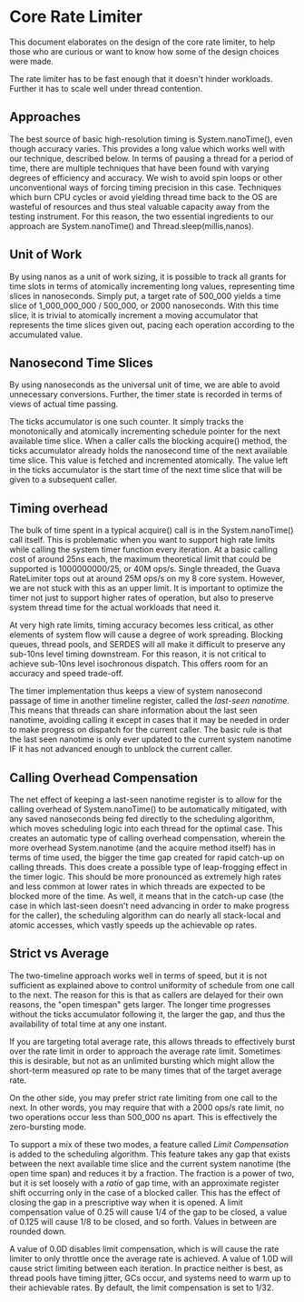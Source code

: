 # Core Rate Limiter

This document elaborates on the design of the core rate limiter, to help
those who are curious or want to know how some of the design choices were made.

The rate limiter has to be fast enough that it doesn't hinder workloads. Further
it has to scale well under thread contention.

## Approaches 

The best source of basic high-resolution timing is System.nanoTime(), even though
accuracy varies. This provides a long value which works well with our technique,
described below. In terms of pausing a thread for a period of time, there are
multiple techniques that have been found with varying degrees of efficiency and
accuracy. We wish to avoid spin loops or other unconventional ways of forcing
timing precision in this case. Techniques which burn CPU cycles or avoid yielding
thread time back to the OS are wasteful of resources and thus steal valuable
capacity away from the testing instrument. For this reason, the two essential
ingredients to our approach are System.nanoTime() and Thread.sleep(millis,nanos).

## Unit of Work

By using nanos as a unit of work sizing, it is possible to track all grants for
time slots in terms of atomically incrementing long values, representing time
slices in nanoseconds. Simply put, a target rate of 500_000 yields a time slice
of 1_000_000_000 / 500_000, or 2000 nanoseconds. With this time slice, it is trivial
to atomically increment a moving accumulator that represents the time slices
given out, pacing each operation according to the accumulated value.

## Nanosecond Time Slices

By using nanoseconds as the universal unit of time, we are able to avoid
unnecessary conversions. Further, the timer state is recorded in terms of views
of actual time passing.

The ticks accumulator is one such counter. It simply tracks the monotonically
and atomically incrementing schedule pointer for the next available time slice.
When a caller calls the blocking acquire() method, the ticks accumulator already
holds the nanosecond time of the next available time slice. This value is
fetched and incremented atomically. The value left in the ticks accumulator is
the start time of the next time slice that will be given to a subsequent caller.

## Timing overhead

The bulk of time spent in a typical acquire() call is in the System.nanoTime()
call itself. This is problematic when you want to support high rate limits while
calling the system timer function every iteration. At a basic calling cost of
around 25ns each, the maximum theoretical limit that could be supported is
1000000000/25, or 40M ops/s. Single threaded, the Guava RateLimiter tops out at
around 25M ops/s on my 8 core system. However, we are not stuck with this as an
upper limit. It is important to optimize the timer not just to support higher
rates of operation, but also to preserve system thread time for the actual
workloads that need it.

At very high rate limits, timing accuracy becomes less critical, as other elements
of system flow will cause a degree of work spreading. Blocking queues, thread
pools, and SERDES will all make it difficult to preserve any sub-10ns level timing
downstream. For this reason, it is not critical to achieve sub-10ns level
isochronous dispatch. This offers room for an accuracy and speed trade-off.

The timer implementation thus keeps a view of system nanosecond passage of time
in another timeline register, called the *last-seen nanotime*. This means that
threads can share information about the last seen nanotime, avoiding calling it
except in cases that it may be needed in order to make progress on dispatch for
the current caller. The basic rule is that the last seen nanotime is only ever
updated to the current system nanotime IF it has not advanced enough to unblock
the current caller.

## Calling Overhead Compensation

The net effect of keeping a last-seen nanotime register is to allow for the
calling overhead of System.nanoTime() to be automatically mitigated, with any
saved nanoseconds being fed directly to the scheduling algorithm, which moves
scheduling logic into each thread for the optimal case. This creates an
automatic type of calling overhead compensation, wherein the more overhead
System.nanotime (and the acquire method itself) has in terms of time used, the
bigger the time gap created for rapid catch-up on calling threads. This does
create a possible type of leap-frogging effect in the timer logic. This should
be more pronounced as extremely high rates and less common at lower rates in
which threads are expected to be blocked more of the time. As well, it means
that in the catch-up case (the case in which last-seen doesn't need advancing in
order to make progress for the caller), the scheduling algorithm can do nearly
all stack-local and atomic accesses, which vastly speeds up the achievable op
rates.

## Strict vs Average

The two-timeline approach works well in terms of speed, but it is not sufficient
as explained above to control uniformity of schedule from one call to the next.
The reason for this is that as callers are delayed for their own reasons, the
"open timespan" gets larger. The longer time progresses without the ticks
accumulator following it, the larger the gap, and thus the availability of total
time at any one instant.

If you are targeting total average rate, this allows threads to effectively
burst over the rate limit in order to approach the average rate limit. Sometimes
this is desirable, but not as an unlimited bursting which might allow the short-term
measured op rate to be many times that of the target average rate.

On the other side, you may prefer strict rate limiting from one call to the
next. In other words, you may require that with a 2000 ops/s rate limit, no two
operations occur less than 500_000 ns apart. This is effectively the zero-bursting
mode.

To support a mix of these two modes, a feature called *Limit Compensation* is
added to the scheduling algorithm. This feature takes any gap that exists
between the next available time slice and the current system nanotime (the 
open time span) and reduces it by a fraction. The fraction is a power of two, but
it is set loosely with a *ratio* of gap time, with an approximate register
shift occurring only in the case of a blocked caller. This has the effect of
closing the gap in a prescriptive way when it is opened. A limit compensation
value of 0.25 will cause 1/4 of the gap to be closed, a value of 0.125 will
cause 1/8 to be closed, and so forth. Values in between are rounded down.

A value of 0.0D disables limit compensation, which is will cause the rate limiter
to only throttle once the average rate is achieved. A value of 1.0D will cause
strict limiting between each iteration. In practice neither is best, as 
thread pools have timing jitter, GCs occur, and systems need to warm up to
their achievable rates. By default, the limit compensation is set to 1/32.


